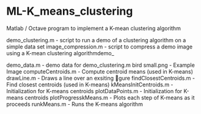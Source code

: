 # ML-K_means_clustering
Matlab / Octave program to implement a K-mean clustering algorithm

demo_clustering.m - script to run a demo of a clustering algorithm on a simple data set
image_compression.m - script to compress a demo image using a K-mean clustering algorithmdemo_

demo_data.m - demo data for demo_clustering.m
bird small.png - Example Image
computeCentroids.m - Compute centroid means (used in K-means)
drawLine.m - Draws a line over an exsiting gure
findClosestCentroids.m - Find closest centroids (used in K-means)
kMeansInitCentroids.m - Initialization for K-means centroids
plotDataPoints.m - Initialization for K-means centroids
plotProgresskMeans.m - Plots each step of K-means as it proceeds
runkMeans.m - Runs the K-means algorithm